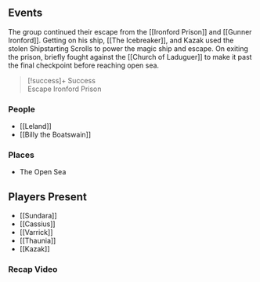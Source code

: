 ## Events
The group continued their escape from the [[Ironford Prison]] and [[Gunner Ironford]]. Getting on his ship, [[The Icebreaker]], and Kazak used the stolen Shipstarting Scrolls to power the magic ship and escape. On exiting the prison, briefly fought against the [[Church of Laduguer]] to make it past the final checkpoint before reaching open sea.

> [!success]+ Success  
> Escape Ironford Prison

### People
- [[Leland]] 
- [[Billy the Boatswain]] 

### Places 
- The Open Sea

## Players Present
- [[Sundara]] 
- [[Cassius]] 
- [[Varrick]] 
- [[Thaunia]]
- [[Kazak]] 

### Recap Video
